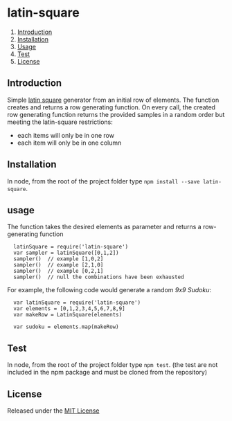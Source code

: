 # latin-square

1. [Introduction](#introduction)
1. [Installation](#installation)
1. [Usage](#usage)
1. [Test](#test)
1. [License](#license)


## Introduction

Simple [latin square](https://en.wikipedia.org/wiki/Latin_square) generator from an initial row of elements. The function creates and returns a row generating function. On every call, the created row generating function returns the provided samples in a random order but meeting the latin-square restrictions:
* each items will only be in one row
* each item will only be in one column


## Installation

In node, from the root of the project folder type `npm install --save latin-square`.


## usage

The function takes the desired elements as parameter and returns a row-generating function
```
  latinSquare = require('latin-square')
  var sampler = latinSquare([0,1,2])
  sampler()  // example [1,0,2]
  sampler()  // example [2,1,0]
  sampler()  // example [0,2,1]
  sampler()  // null the combinations have been exhausted
```

For example, the following code would generate a random *9x9 Sudoku*:
```
  var latinSquare = require('latin-square')
  var elements = [0,1,2,3,4,5,6,7,8,9]
  var makeRow = LatinSquare(elements)

  var sudoku = elements.map(makeRow)
```


## Test

In node, from the root of the project folder type `npm test`.
(the test are not included in the npm package and must be cloned from the repository)



## License

Released under the [MIT License](http://www.opensource.org/licenses/MIT)

